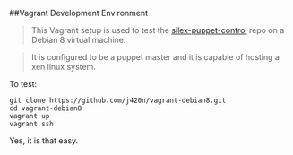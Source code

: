 ##Vagrant Development Environment
>This Vagrant setup is used to test the [silex-puppet-control] repo on a Debian 8 virtual machine.

>It is configured to be a puppet master and it is capable of hosting a xen linux system.

To test:

    git clone https://github.com/j420n/vagrant-debian8.git
    cd vagrant-debian8
    vagrant up
    vagrant ssh

Yes, it is that easy.

[silex-puppet-control]: https://github.com/j420n/silex-puppet-control.git
